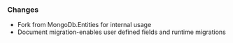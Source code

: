 [//]: # (### NEW)

### Changes

- Fork from MongoDb.Entities for internal usage
- Document migration-enables user defined fields and runtime migrations

[//]: # (### BREAKING CHANGES)